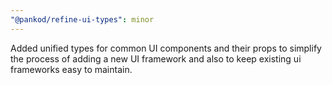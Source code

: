 ```yaml
---
"@pankod/refine-ui-types": minor
---
```


Added unified types for common UI components and their props to simplify the process of adding a new UI framework and also to keep existing ui frameworks easy to maintain.
